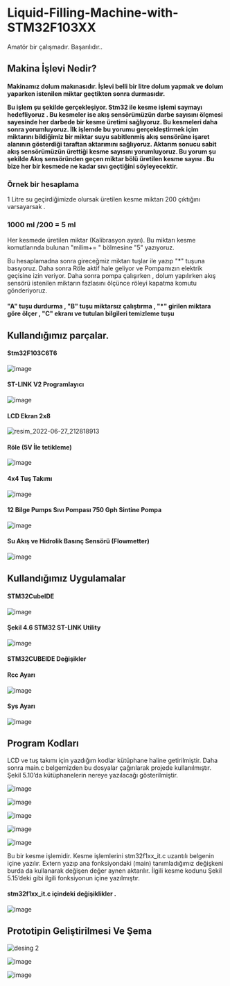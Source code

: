 # Liquid-Filling-Machine-with-STM32F103XX

Amatör bir çalışmadır. Başarılıdır..
<h2>Makina İşlevi Nedir? </h2>
<h4>
Makinamız dolum makınasıdır. İşlevi belli bir litre dolum yapmak ve dolum yaparken istenilen miktar geçtikten sonra durmasıdır.

Bu işlem şu şekilde gerçekleşiyor.  Stm32 ile kesme işlemi saymayı hedefliyoruz . Bu kesmeler ise akış sensörümüzün darbe sayısını ölçmesi sayesinde her darbede bir kesme üretimi sağlıyoruz. Bu kesmeleri daha sonra yorumluyoruz. İlk işlemde bu yorumu gerçekleştirmek içim miktarını bildiğimiz bir miktar suyu sabitlenmiş akış sensörüne işaret alanının gösterdiği taraftan aktarımını sağlıyoruz. Aktarım sonucu sabit akış sensörümüzün ürettiği kesme sayısını yorumluyoruz. Bu yorum şu şekilde 
Akış sensöründen geçen miktar bölü üretilen kesme sayısı . Bu bize her bir kesmede ne kadar sıvı geçtiğini söyleyecektir.

<h3>Örnek bir hesaplama </h3>

1 Litre su geçirdiğimizde olursak üretilen kesme miktarı 200 çıktığını varsayarsak .</hr>
<h3>1000 ml /200 = 5 ml</h3>   Her kesmede üretilen miktar (Kalibrasyon ayarı). Bu miktarı kesme komutlarında bulunan "milim+=  " bölmesine "5" yazıyoruz.


Bu hesaplamadna sonra gireceğmiz miktarı tuşlar ile yazıp "*" tuşuna basıyoruz. Daha sonra Röle aktif hale geliyor ve Pompamızın elektrik geçisine izin veriyor.
Daha sonra pompa çalışırken , dolum yapılırken akış sensörü  istenilen miktarın fazlasını ölçünce röleyi kapatma komutu gönderiyoruz. </h4>
</br>
<h4>"A" tuşu durdurma , "B" tuşu miktarsız çalıştırma , "*" girilen miktara göre ölçer , "C" ekranı ve tutulan bilgileri temizleme tuşu</h4>

 
<h2>Kullandığımız parçalar.</h2>

<h4>Stm32F103C6T6</h4>

![image](https://user-images.githubusercontent.com/90522945/176002398-ebf7630c-4a41-48c2-8541-213581f4b890.png)


<h4>ST-LINK V2 Programlayıcı </h4>

![image](https://user-images.githubusercontent.com/90522945/176002517-a0c3aede-b2bb-4f80-8bc0-c830b10ba8ec.png)


<h4>LCD Ekran 2x8 </h4>

![resim_2022-06-27_212818913](https://user-images.githubusercontent.com/90522945/176010613-c3a8ecfa-a24b-4ee1-a785-9a0786db93c9.png)


<h4>Röle (5V İle tetikleme) </h4>

![image](https://user-images.githubusercontent.com/90522945/176002977-da145cd2-dd74-4610-a5ae-976a6b058cd8.png)

<h4>4x4 Tuş Takımı</h4>

![image](https://user-images.githubusercontent.com/90522945/176003195-d8685d8f-8a28-4a8e-b7be-ba17b20c2488.png)

<h4>12 Bilge Pumps Sıvı Pompası 750 Gph Sintine Pompa</h4>

![image](https://user-images.githubusercontent.com/90522945/176003348-e7d33656-7597-4ad7-acec-c4ee5cf53bd0.png)

<h4>Su Akış ve Hidrolik Basınç Sensörü (Flowmetter)</h4>

![image](https://user-images.githubusercontent.com/90522945/176004388-cdf1f034-6b7e-4756-9f72-cb1267751f08.png)






<h2>Kullandığımız Uygulamalar</h2>

<h4> STM32CubeIDE </h4>

![image](https://user-images.githubusercontent.com/90522945/176003704-9a360c83-844e-4d7f-9ba9-5047b59e9de4.png)


<h4>Şekil 4.6 STM32 ST-LINK Utility</h4>

![image](https://user-images.githubusercontent.com/90522945/176002606-626e16f6-2d1e-4b55-ba18-158886036ba4.png)


<h4>STM32CUBEIDE Değişikler</h4>

<h4>Rcc Ayarı </h4>

![image](https://user-images.githubusercontent.com/90522945/176004244-5b43ceef-7114-481f-bace-800413967b9b.png)



<h4>Sys Ayarı</h4>

![image](https://user-images.githubusercontent.com/90522945/176004261-ceccdfa1-fb51-4e18-be4e-1e185546a5c6.png)



<h2>Program Kodları </h2>

LCD ve tuş takımı için yazdığım kodlar kütüphane haline getirilmiştir. Daha sonra main.c belgemizden bu dosyalar çağırılarak projede kullanılmıştır. Şekil 5.10’da kütüphanelerin nereye yazılacağı gösterilmiştir.

![image](https://user-images.githubusercontent.com/90522945/176004710-c9aea9a1-92d3-430c-afb9-d283a73a1327.png)


![image](https://user-images.githubusercontent.com/90522945/176004757-b2ea29b0-451c-4c82-a65e-b45cc9ed32fb.png)


![image](https://user-images.githubusercontent.com/90522945/176004783-98a0384f-8b9f-4ca4-a40f-bb907a57d558.png)

![image](https://user-images.githubusercontent.com/90522945/176004815-0a62d9fa-3db2-477e-a218-31a423eea74e.png)


![image](https://user-images.githubusercontent.com/90522945/176004835-515b3055-36fe-4a5e-953a-5d1f74b36cd6.png)



Bu bir kesme işlemidir. Kesme işlemlerini stm32f1xx_it.c uzantılı belgenin içine yazılır. Extern yazıp ana fonksiyondaki (main) tanımladığımız değişkeni burda da kullanarak değişen değer aynen aktarılır. İlgili kesme kodunu Şekil 5.15’deki gibi ilgili fonksiyonun içine yazılmıştır.
<h4>stm32f1xx_it.c içindeki değişiklikler .</h4>

![image](https://user-images.githubusercontent.com/90522945/176004937-6f684a45-c422-45af-8de9-4753b4b20a34.png)



<h2>Prototipin Geliştirilmesi  Ve Şema    </h2>                                                                                                                                    

![desing 2](https://user-images.githubusercontent.com/90522945/176005132-6c88d1f5-c826-4782-b217-15a564b0ccd3.jpeg)


![image](https://user-images.githubusercontent.com/90522945/176005197-813cf761-c5d2-44b3-949f-de30669b5c76.png)

![image](https://user-images.githubusercontent.com/90522945/176005208-da80c3fb-1fa0-4195-92ea-aa5209ccd72a.png)



